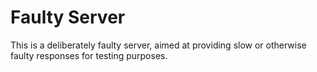 # Faulty Server

This is a deliberately faulty server, aimed at providing slow or otherwise faulty responses for testing purposes.
